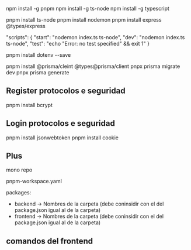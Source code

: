 npm install -g pnpm
npm install -g ts-node
npm install -g typescript


pnpm install ts-node
pnpm install nodemon
pnpm install express @types/express

  "scripts": {
    "start": "nodemon index.ts ts-node",
    "dev": "nodemon index.ts ts-node",
    "test": "echo \"Error: no test specified\" && exit 1"
  }

pnpm install dotenv --save

pnpm install @prisma/cleint @types@prisma/client
pnpx prisma migrate dev
pnpx prisma generate

## Register protocolos e seguridad

pnpm install bcrypt

## Login protocolos e seguridad

pnpm install jsonwebtoken
pnpm install cookie

## Plus

mono repo

pnpm-workspace.yaml

packages:
  - backend ->  Nombres de la carpeta (debe coninsidir con el del package.json igual al de la carpeta)
  - frontend -> Nombres de la carpeta (debe coninsidir con el del package.json igual al de la carpeta)



## comandos del frontend